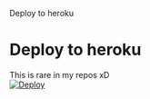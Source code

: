 Deploy to heroku
# Deploy to heroku
This is rare in my repos xD   
[![Deploy](https://www.herokucdn.com/deploy/button.svg)](https://heroku.com/deploy)
